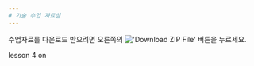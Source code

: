 ```yaml
---
# 기술 수업 자료실
---
```



수업자료를 다운로드 받으려면 오른쪽의 !['Download ZIP File'](https://github.com/mtinet/tech/blob/master/button.png) 버튼을 누르세요. 



lesson 4 on
